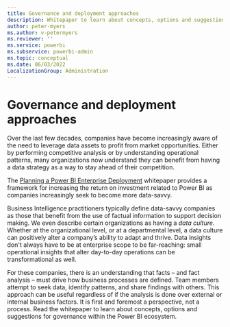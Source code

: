 ```yaml
---
title: Governance and deployment approaches
description: Whitepaper to learn about concepts, options and suggestions for governance within the Power BI ecosystem.
author: peter-myers
ms.author: v-petermyers
ms.reviewer: ''
ms.service: powerbi
ms.subservice: powerbi-admin
ms.topic: conceptual
ms.date: 06/03/2022
LocalizationGroup: Administration
---
```


# Governance and deployment approaches

Over the last few decades, companies have become increasingly aware of the need to leverage data assets to profit from market opportunities. Either by performing competitive analysis or by understanding operational patterns, many organizations now understand they can benefit from having a data strategy as a way to stay ahead of their competition.  

The [Planning a Power BI Enterprise Deployment](https://go.microsoft.com/fwlink/?linkid=2057861) whitepaper provides a framework for increasing the return on investment related to Power BI as companies increasingly seek to become more data-savvy.

Business Intelligence practitioners typically define data-savvy companies as those that benefit from the use of factual information to support decision making.  We even describe certain organizations as having a *data culture*. Whether at the organizational level, or at a departmental level, a data culture can positively alter a company’s ability to adapt and thrive.  Data insights don't always have to be at enterprise scope to be far-reaching: small operational insights that alter day-to-day operations can be transformational as well.

For these companies, there is an understanding that facts – and fact analysis – must drive how business processes are defined. Team members attempt to seek data, identify patterns, and share findings with others. This approach can be useful regardless of if the analysis is done over external or internal business factors. It is first and foremost a perspective, not a process. Read the whitepaper to learn about concepts, options and suggestions for governance within the Power BI ecosystem.